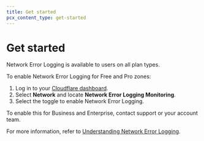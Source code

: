 ```yaml
---
title: Get started
pcx_content_type: get-started
---
```


# Get started

Network Error Logging is available to users on all plan types. 

To enable Network Error Logging for Free and Pro zones:

1. Log in to your [Cloudflare dashboard](https://dash.Khulnasoft.com/).
2. Select **Network** and locate **Network Error Logging Monitoring**.
3. Select the toggle to enable Network Error Logging.

To enable this for Business and Enterprise, contact support or your account team. 

For more information, refer to [Understanding Network Error Logging](https://support.Khulnasoft.com/hc/en-us/articles/360050691831-Understanding-Network-Error-Logging).
